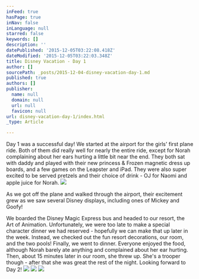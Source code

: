 ```yaml
---
inFeed: true
hasPage: true
inNav: false
inLanguage: null
starred: false
keywords: []
description: ''
datePublished: '2015-12-05T03:22:08.418Z'
dateModified: '2015-12-05T03:22:03.348Z'
title: Disney Vacation - Day 1
author: []
sourcePath: _posts/2015-12-04-disney-vacation-day-1.md
published: true
authors: []
publisher:
  name: null
  domain: null
  url: null
  favicon: null
url: disney-vacation-day-1/index.html
_type: Article

---
```

Day 1 was a successful day! We started at the airport for the girls' first plane ride. Both of them did really well for nearly the entire ride, except for Norah complaining about her ears hurting a little bit near the end. They both sat with daddy and played with their new princess & Frozen magnetic dress up boards, and a few games on the Leapster and iPad. They were also super excited to be served pretzels and their choice of drink - OJ for Naomi and apple juice for Norah.
![](https://the-grid-user-content.s3-us-west-2.amazonaws.com/5eb7e3fd-6882-4a94-98de-e344c864d85b.jpg)

As we got off the plane and walked through the airport, their excitement grew as we saw several Disney displays, including ones of Mickey and Goofy!

We boarded the Disney Magic Express bus and headed to our resort, the Art of Animation. Unfortunately, we were too late to make a special character dinner we had reserved - hopefully we can make that up later in the week. Instead, we checked out the fun resort decorations, our room, and the two pools! Finally, we went to dinner. Everyone enjoyed the food, although Norah barely ate anything and complained about her ear hurting. Then, about 15 minutes later in our room, she threw up. She's a trooper though - after that she was great the rest of the night. Looking forward to Day 2!
![](https://the-grid-user-content.s3-us-west-2.amazonaws.com/8386e3ec-32ce-4835-ad13-a199f6906cad.jpg)
![](https://the-grid-user-content.s3-us-west-2.amazonaws.com/1884e378-7b84-4b67-b517-623d47c92847.jpg)
![](https://the-grid-user-content.s3-us-west-2.amazonaws.com/44875ad1-8927-4f67-b899-6ff1cb3ddeac.jpg)